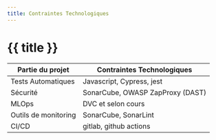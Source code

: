 ```yaml
---
title: Contraintes Technologiques
---
```


# {{ title }}

| Partie du projet     | Contraintes Technologiques |
| -------------------- |----------------------------|
| Tests Automatiques   | Javascript, Cypress, jest  |
| Sécurité             | SonarCube, OWASP ZapProxy (DAST)  |
| MLOps                | DVC et selon cours         |
| Outils de monitoring | SonarCube, SonarLint       |
| CI/CD                | gitlab, github actions     |